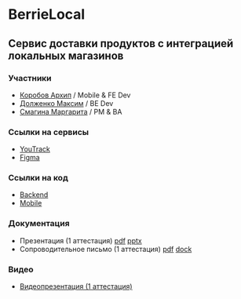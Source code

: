 # BerrieLocal
## Сервис доставки продуктов с интеграцией локальных магазинов
### Участники
* [Коробов Архип](https://github.com/equescodebelike) / Mobile & FE Dev
* [Долженко Максим](https://github.com/mADoTM) / BE Dev
* [Смагина Маргарита](https://github.com/SifySM) / PM & BA
### Ссылки на сервисы
* [YouTrack](https://berrielocal.youtrack.cloud/agiles/159-7)
* [Figma](https://www.figma.com/file/bWyu009B7I6ybe1Vp1IKqp/berrielLocal?type=design&node-id=0%3A1&mode=design&t=pZkDtN9Wmr1uXqqF-1)
### Ссылки на код
* [Backend](https://github.com/berrielocal/backend)
* [Mobile](https://github.com/berrielocal/mobile)
### Документация
* Презентация (1 аттестация)  [pdf](https://github.com/berrielocal/Documentation/blob/main/Презентация_1атт.pdf)  [pptx](https://github.com/berrielocal/Documentation/blob/main/Презентация_1атт.pptx)
* Сопроводительное письмо (1 аттестация)  [pdf](https://github.com/berrielocal/Documentation/blob/main/Сопроводительное%20письмо.pdf)  [dock](https://github.com/berrielocal/Documentation/blob/main/Сопроводительное%20письмо.docx)
### Видео
* [Видеопрезентация (1 аттестация)](https://youtu.be/-QW4zf2W6X0)
